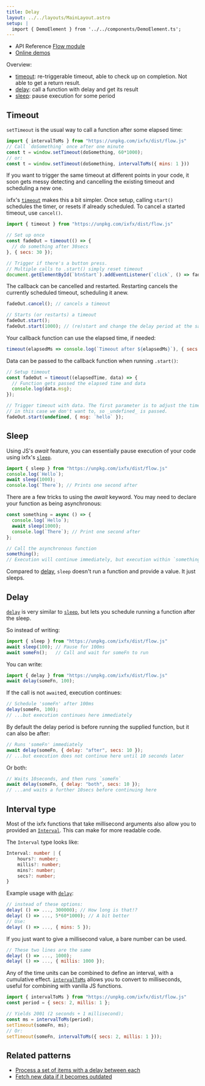 ```yaml
---
title: Delay
layout: ../../layouts/MainLayout.astro
setup: |
  import { DemoElement } from '../../components/DemoElement.ts';
---
```


<div class="tip"><ul>
<li>API Reference <a href="https://clinth.github.io/ixfx/modules/Flow.html">Flow module</a></li>
<li><a href="https://clinth.github.io/ixfx-demos/flow/">Online demos</a></li>
</ul></div>

Overview:
* [timeout](#timeout): re-triggerable timeout, able to check up on completion. Not able to get a return result.
* [delay](#delay): call a function with delay and get its result 
* [sleep](#sleep): pause execution for some period


## Timeout

`setTimeout` is the usual way to call a function after some elapsed time:

```js
import { intervalToMs } from "https://unpkg.com/ixfx/dist/flow.js"
// Call `doSomething` once after one minute
const t = window.setTimeout(doSomething, 60*1000);
// or:
const t = window.setTimeout(doSomething, intervalToMs({ mins: 1 }))
```

If you want to trigger the same timeout at different points in your code, it soon gets messy detecting and cancelling the existing timeout and scheduling a new one.

ixfx's [`timeout`](https://clinth.github.io/ixfx/functions/Flow.timeout-1.html) makes this a bit simpler. Once setup, calling `start()` schedules the timer, or resets if already scheduled. To cancel a started timeout, use `cancel()`.

```js
import { timeout } from "https://unpkg.com/ixfx/dist/flow.js"

// Set up once
const fadeOut = timeout(() => {
  // do something after 30secs
}, { secs: 30 });

// Trigger if there's a button press.
// Multiple calls to .start() simply reset timeout 
document.getElementById(`btnStart`).addEventListener(`click`, () => fadeOut.start());
```

The callback can be cancelled and restarted. Restarting cancels the currently scheduled timeout, scheduling it anew.
```js
fadeOut.cancel(); // cancels a timeout

// Starts (or restarts) a timeout
fadeOut.start();
fadeOut.start(1000); // (re)start and change the delay period at the same time
```

Your callback function can use the elapsed time, if needed:

```js
timeout(elapsedMs => console.log(`Timeout after ${elapsedMs}`), { secs: 30 }).start();
```

Data can be passed to the callback function when running `.start()`:

```js
// Setup timeout
const fadeOut = timeout((elapsedTime, data) => {
  // Function gets passed the elapsed time and data
  console.log(data.msg);
});

// Trigger timeout with data. The first parameter is to adjust the timeout.
// in this case we don't want to, so _undefined_ is passed.
fadeOut.start(undefined, { msg: `hello` });
```

## Sleep

Using JS's _await_ feature, you can essentially pause execution of your code using ixfx's [`sleep`](https://clinth.github.io/ixfx/functions/Flow.sleep.html).

```js
import { sleep } from "https://unpkg.com/ixfx/dist/flow.js"
console.log(`Hello`);
await sleep(1000);
console.log(`There`); // Prints one second after
```

There are a few tricks to using the _await_ keyword. You may need to declare your function as being asynchronous:

```js
const something = async () => {
  console.log(`Hello`);
  await sleep(1000);
  console.log(`There`); // Print one second after
};

// Call the asynchronous function
something();
// Execution will continue immediately, but execution within `something` will pause as expected.
```

Compared to [delay](#delay), `sleep` doesn't run a function and provide a value. It just sleeps.

## Delay

[`delay`](https://clinth.github.io/ixfx/functions/Flow.delay.html) is very similar to [`sleep`](#sleep), but lets you schedule running a function after the sleep.

So instead of writing:
```js
import { sleep } from "https://unpkg.com/ixfx/dist/flow.js"
await sleep(100); // Pause for 100ms
await someFn();   // Call and wait for someFn to run
```

You can write:
```js
import { delay } from "https://unpkg.com/ixfx/dist/flow.js"
await delay(someFn, 100);
```

If the call is not `await`ed, execution continues:
```js
// Schedule 'someFn' after 100ms
delay(someFn, 100);
// ...but execution continues here immediately
```

By default the delay period is before running the supplied function, but it can also be after:
```js
// Runs 'someFn' immediately
await delay(someFn, { delay: "after", secs: 10 });
// ...but execution does not continue here until 10 seconds later
```

Or both:

```js
// Waits 10seconds, and then runs `someFn`
await delay(someFn, { delay: "both", secs: 10 });
// ...and waits a further 10secs before continuing here
```

## Interval type

Most of the ixfx functions that take millisecond arguments also allow you to provided an [`Interval`](https://clinth.github.io/ixfx/types/Flow.Interval.html). This can make for more readable code.

The `Interval` type looks like:
```ts
Interval: number | { 
    hours?: number; 
    millis?: number; 
    mins?: number; 
    secs?: number; 
}
```

Example usage with [`delay`](#delay):

```js
// instead of these options:
delay( () => ..., 300000); // How long is that!?
delay( () => ..., 5*60*1000); // A bit better
// Use:
delay( () => ..., { mins: 5 });
```

If you just want to give a millisecond value, a bare number can be used.
```js
// These two lines are the same
delay( () => ..., 1000);
delay( () => ..., { millis: 1000 });
```

Any of the time units can be combined to define an interval, with a cumulative effect. [`intervalToMs`](https://clinth.github.io/ixfx/functions/Flow.intervalToMs.html) allows you to convert to milliseconds, useful for combining with vanilla JS functions.

```js
import { intervalToMs } from "https://unpkg.com/ixfx/dist/flow.js"
const period = { secs: 2, millis: 1 };

// Yields 2001 (2 seconds + 1 millisecond);
const ms = intervalToMs(period);
setTimeout(someFn, ms);
// Or:
setTimeout(someFn, intervalToMs({ secs: 2, millis: 1 }));
```

## Related patterns

* [Process a set of items with a delay between each](../../data/process-set/)
* [Fetch new data if it becomes outdated](../update-when-required/)

